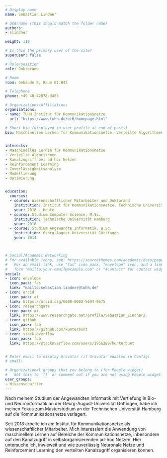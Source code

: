 ```yaml
---
# Display name
name: Sebastian Lindner

# Username (this should match the folder name)
authors:
- slindner

weight: 119

# Is this the primary user of the site?
superuser: false

# Role/position
role: Doktorand

# Room
room: Gebäude E, Raum E1.042

# Telephone
phone: +49 40 42878-3485

# Organizations/Affiliations
organizations:
- name: TUHH Institut für Kommunikationsnetze
  url: "https://www.tuhh.de/et6/homepage.html"

# Short bio (displayed in user profile at end of posts)
bio: Maschinelles Lernen für Kommunikationsnetze, Verteilte Algorithmen, Kanalzugriff bei ad-hoc Netzen, Reinforcement Learning, Zuverlässigkeitsanalyse, Modellierung


interests:
- Maschinelles Lernen für Kommunikationsnetze
- Verteilte Algorithmen
- Kanalzugriff bei ad-hoc Netzen
- Reinforcement Learning
- Zuverlässigkeitsanalyse
- Modellierung
- Optimierung


education:
  courses:  
  - course: Wissenschaftlicher Mitarbeiter und Doktorand
    institution: Institut für Kommunikationsnetze, Technische Universität Hamburg
    year: 2018 - heute
  - course: Studium Computer Science, M.Sc.
    institution: Technische Universität Hamburg
    year: 2018
  - course: Studium Angewandte Informatik, B.Sc.
    institution: Georg-August-Universität Göttingen
    year: 2014



# Social/Academic Networking
# For available icons, see: https://sourcethemes.com/academic/docs/page-builder/#icons
#   For an email link, use "fas" icon pack, "envelope" icon, and a link in the
#   form "mailto:your-email@example.com" or "#contact" for contact widget.
social:
- icon: envelope
  icon_pack: fas
  link: "mailto:sebastian.lindner@tuhh.de"
- icon: orcid
  icon_pack: ai
  link: https://orcid.org/0000-0002-5694-9675
- icon: researchgate
  icon_pack: ai
  link: https://www.researchgate.net/profile/Sebastian_Lindner2
- icon: github
  icon_pack: fab
  link: https://github.com/kunterbunt
- icon: stack-overflow
  icon_pack: fab
  link: https://stackoverflow.com/users/1956288/kunterbunt


# Enter email to display Gravatar (if Gravatar enabled in Config)
# email:

# Organizational groups that you belong to (for People widget)
#   Set this to `[]` or comment out if you are not using People widget.
user_groups:
- Wissenschaftler
---
```


Nach meinem Studium der Angewandten Informatik mit Vertiefung in Bio- und Neuroinformatik an der Georg-August-Universität Göttingen, habe ich meinen Fokus zum Masterstudium an der Technischen Universität Hamburg auf die Kommunikationsnetze verlagert.

Seit 2018 arbeite ich am Institut für Kommunikationsnetze als wissenschaftlicher Mitarbeiter.
Mich interessiert die Anwendung von maschinellem Lernen auf Bereiche der Kommunikationsnetze, inbesondere auf den Kanalzugriff in selbstorganisierenden ad-hoc Netzen.
Hier untersuche ich, inwieweit und wie zuverlässig Neuronale Netze und Reinforcement Learning den verteilten Kanalzugriff organisieren können.